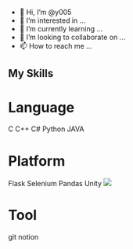 - 👋 Hi, I’m @y005
- 👀 I’m interested in ...
- 🌱 I’m currently learning ...
- 💞️ I’m looking to collaborate on ...
- 📫 How to reach me ...

## My Skills

# Language
C C++ C# Python JAVA 

# Platform
Flask Selenium Pandas Unity 
<img src="https://img.shields.io/badge/Flask-000000?style=flat-square&logo=Flask&logoColor=white"/>

# Tool
git notion 
